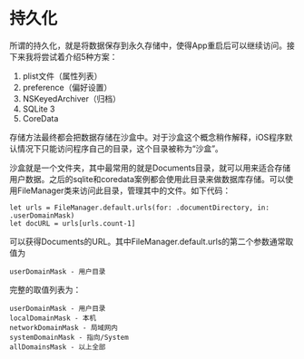 
# 持久化

所谓的持久化，就是将数据保存到永久存储中，使得App重启后可以继续访问。接下来我将尝试着介绍5种方案：

1. plist文件（属性列表）
2. preference（偏好设置）
3. NSKeyedArchiver（归档）
4. SQLite 3
5. CoreData

存储方法最终都会把数据存储在沙盒中。对于沙盒这个概念稍作解释，iOS程序默认情况下只能访问程序自己的目录，这个目录被称为“沙盒”。

沙盒就是一个文件夹，其中最常用的就是Documents目录，就可以用来适合存储用户数据。之后的sqlite和coredata案例都会使用此目录来做数据库存储。可以使用FileManager类来访问此目录，管理其中的文件。如下代码：


	let urls = FileManager.default.urls(for: .documentDirectory, in: .userDomainMask)
    let docURL = urls[urls.count-1]

可以获得Documents的URL。其中FileManager.default.urls的第二个参数通常取值为
 
 	userDomainMask - 用户目录
 
完整的取值列表为：

	userDomainMask - 用户目录
	localDomainMask - 本机
	networkDomainMask - 局域网内
	systemDomainMask - 指向/System
	allDomainsMask - 以上全部
